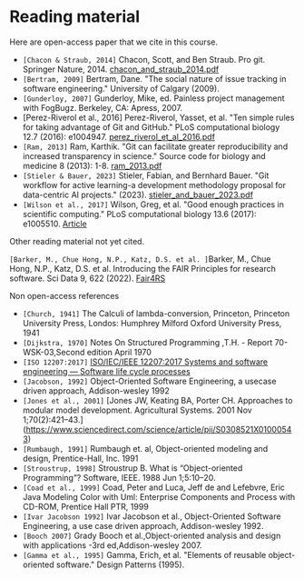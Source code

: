 # Reading material

Here are open-access paper that we cite in this course.

- `[Chacon & Straub, 2014]` Chacon, Scott, and Ben Straub. Pro git. Springer Nature, 2014.
  [chacon_and_straub_2014.pdf](chacon_and_straub_2014.pdf)
- `[Bertram, 2009]` Bertram, Dane. "The social nature of issue tracking in software engineering." University of Calgary (2009).
- `[Gunderloy, 2007]` Gunderloy, Mike, ed. Painless project management with FogBugz. Berkeley, CA: Apress, 2007.
- [Perez-Riverol et al., 2016] Perez-Riverol, Yasset, et al. "Ten simple rules for taking advantage of Git and GitHub." PLoS computational biology 12.7 (2016): e1004947.
  [perez_riverol_et_al_2016.pdf](perez_riverol_et_al_2016.pdf)
- `[Ram, 2013]` Ram, Karthik.
  "Git can facilitate greater reproducibility and increased transparency in science."
  Source code for biology and medicine 8 (2013): 1-8.
  [ram_2013.pdf](ram_2013.pdf)
- `[Stieler & Bauer, 2023]` Stieler, Fabian, and Bernhard Bauer. "Git workflow for active learning-a development methodology proposal for data-centric AI projects." (2023).
  [stieler_and_bauer_2023.pdf](stieler_and_bauer_2023.pdf)
- `[Wilson et al., 2017]` Wilson, Greg, et al.
  "Good enough practices in scientific computing."
  PLoS computational biology 13.6 (2017): e1005510.
  [Article](https://journals.plos.org/ploscompbiol/article?id=10.1371/journal.pcbi.1005510)


Other reading material not yet cited.

`[Barker, M., Chue Hong, N.P., Katz, D.S. et al. ]`Barker, M., Chue Hong, N.P., Katz, D.S. et al. Introducing the FAIR Principles for research software. Sci Data 9, 622 (2022). [Fair4RS](https://rdcu.be/eNhd1)


Non open-access references

- `[Church, 1941]` The  Calculi of lambda-conversion, Princeton, Princeton University Press, Londos: Humphrey Milford Oxford University Press, 1941
- `[Dijkstra, 1970]` Notes On Structured Programming ,T.H. - Report 70-WSK-03,Second edition April 1970
- `[ISO 12207:2017]`  [ISO/IEC/IEEE 12207:2017 Systems and software engineering — Software life cycle processes](https://www.iso.org/standard/63712.html)
- `[Jacobson, 1992]` Object-Oriented Software Engineering, a usecase driven approach, Addison-wesley 1992
- `[Jones et al., 2001]` [Jones JW, Keating BA, Porter CH. Approaches to modular model development. Agricultural Systems. 2001 Nov 1;70(2):421–43.] (<https://www.sciencedirect.com/science/article/pii/S0308521X01000543>)
- `[Rumbaugh, 1991]` Rumbaugh et. al, Object-oriented modeling and design, Prentice-Hall, Inc. 1991
- `[Stroustrup, 1998]` Stroustrup B. What is “Object-oriented Programming”? Software, IEEE. 1988 Jun 1;5:10–20.
- `[Coad et al., 1999]` Coad, Peter and Luca, Jeff de and Lefebvre, Eric Java Modeling Color with Uml: Enterprise Components and Process with CD-ROM, Prentice Hall PTR, 1999
- `[Ivar Jacobson 1992]` Ivar Jacobson et al., Object-Oriented Software Engineering, a use case driven approach, Addison-wesley 1992.
- `[Booch 2007]` Grady Booch et al.,Object-oriented analysis and design with applications -3rd ed,Addison-wesley 2007.
- `[Gamma et al., 1995]` Gamma, Erich, et al.
  "Elements of reusable object-oriented software." Design Patterns (1995).